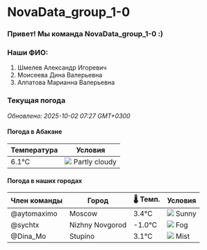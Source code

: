 # NovaData_group_1-0
### Привет! Мы команда NovaData_group_1-0 :)

### Наши ФИО:
1. Шмелев Александр Игоревич
2. Моисеева Дина Валерьевна
3. Алпатова Марианна Валерьевна

### Текущая погода
<!-- WEATHER:START -->
_Обновлено: 2025-10-02 07:27 GMT+0300_

#### Погода в Абакане

| Температура | Условия |
|-------------|----------|
| 6.1°C     | ![](https://cdn.weatherapi.com/weather/64x64/day/116.png) Partly cloudy |

#### Погода в наших городах

| Член команды  | Город               | 🌡️ Темп.  | Условия          |
|---------------|---------------------|-----------|--------------------|
| @aytomaximo    | Moscow              |    3.4°C | ![](https://cdn.weatherapi.com/weather/64x64/day/113.png) Sunny        |
| @sychtx        | Nizhny Novgorod     |   -1.0°C | ![](https://cdn.weatherapi.com/weather/64x64/day/248.png) Fog          |
| @Dina_Mo       | Stupino             |    3.1°C | ![](https://cdn.weatherapi.com/weather/64x64/day/143.png) Mist         |

<!-- WEATHER:END -->
